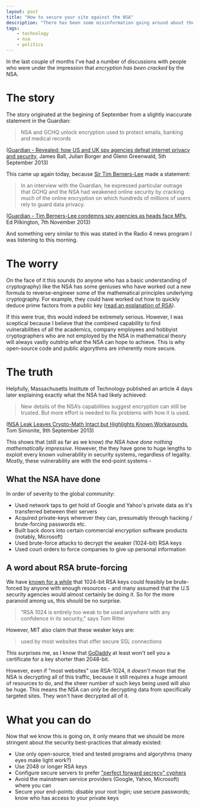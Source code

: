 ```yaml
---
layout: post
title: "How to secure your site against the NSA"
description: "There has been some misinformation going around about the state of our cryptographic technology following certain revelations about the NSA. I'm here to clear that up."
tags:
    - technology
    - nsa
    - politics
---
```


In the last couple of months I've had a number of discussions with people who were under the impression that *encryption has been cracked* by the NSA.

The story
===

The story originated at the begining of September from a slightly inaccurate statement in the Guardian:

> NSA and GCHQ unlock encryption used to protect emails, banking and medical records

([Guardian - Revealed: how US and UK spy agencies defeat internet privacy and security][guardian-defeat-privacy], James Ball, Julian Borger and Glenn Greenwald, 5th September 2013)

This came up again today, because [Sir Tim Berners-Lee](http://en.wikipedia.org/wiki/Tim_berners_lee) made a statement:

> In an interview with the Guardian, he expressed particular outrage that GCHQ and the NSA had weakened online security by cracking much of the online encryption on which hundreds of millions of users rely to guard data privacy.

([Guardian - Tim Berners-Lee condemns spy agencies as heads face MPs][guardian-berners-lee], Ed Pilkington, 7th November 2013)

And something very similar to this was stated in the Radio 4 news program I was listening to this morning.

The worry
===

On the face of it this sounds (to anyone who has a basic understanding of cryptography) like the NSA has some geniuses who have worked out a new formula to reverse-engineer some of the mathematical principles underlying cryptography. For example, they could have worked out how to quickly deduce prime factors from a public key ([read an explanation of RSA][cryp-explained-prime-factors]).

If this were true, this would indeed be extremely serious. However, I was sceptical because I believe that the combined capability to find vulnerabilities of all the academics, company employees and hobbyist cryptographers who are not employed by the NSA in mathematical theory will always vastly outstrip what the NSA can hope to achieve. This is why open-source code and public algorythms are inherently more secure.

The truth
===

Helpfully, Massachusetts Institute of Technology published an article 4 days later explaining exactly what the NSA had likely achieved:

> New details of the NSA’s capabilities suggest encryption can still be trusted. But more effort is needed to fix problems with how it is used.

([NSA Leak Leaves Crypto-Math Intact but Highlights Known Workarounds][mit-crypto-math], Tom Simonite, 9th September 2013)

This shows that (still as far as we know) *the NSA have done nothing mathematically impressive*. However, the they have gone to huge lengths to exploit every known vulnerability in security systems, regardless of legality. Mostly, these vulnerability are with the end-point systems - 

What the NSA have done
---

In order of severity to the global community:

- Used network taps to get hold of Google and Yahoo's private data as it's transferred between their servers
- Acquired private-keys wherever they can, presumably through hacking / brute-forcing passwords etc.
- Built back doors into certain commercial encryption software products (notably, Microsoft)
- Used brute-force attacks to decrypt the weaker (1024-bit) RSA keys
- Used court orders to force companies to give up personal information

A word about RSA brute-forcing
---

We have [known for a while][se-rsa-length] that 1024-bit RSA keys could feasibly be brute-forced by anyone with enough resources - and many assumed that the U.S security agencies would almost certainly be doing it. So for the more paranoid among us, this should be no surprise.

> “RSA 1024 is entirely too weak to be used anywhere with any confidence in its security,” says Tom Ritter

However, MIT also claim that these weaker keys are:

> used by most websites that offer secure SSL connections

This surprises me, as I know that [GoDaddy](http://uk.godaddy.com/) at least won't sell you a certificate for a key shorter than 2048-bit.

However, even if "most websites" use RSA-1024, it *doesn't mean* that the NSA is decrypting all of this traffic, because it still requires a huge amount of resources to do, and the sheer number of such keys being used will also be huge. This means the NSA can *only* be decrypting data from specifically targeted sites. They won't have decrypted all of it.

What you can do
===

Now that we know this is going on, it only means that we should be more stringent about the security best-practices that already existed:

- Use only open-source, tried and tested programs and algorythms (many eyes make light work?)
- Use 2048 or longer RSA keys
- Configure secure servers to prefer ["perfect forward secrecy" cyphers][se-https-pfs]
- Avoid the mainstream service providers (Google, Yahoo, Microsoft) where you can
- Secure your end-points: disable your root login; use secure passwords; know who has access to your private keys

[se-rsa-length]: http://stackoverflow.com/questions/589834/what-rsa-key-length-should-i-use-for-my-ssl-certificates
[se-https-pfs]: http://crypto.stackexchange.com/questions/8933/how-can-i-use-ssl-tls-with-perfect-forward-secrecy
[cryp-explained-prime-factors]: http://www.informit.com/articles/article.aspx?p=102212&seqNum=4
[mit-crypto-math]: http://www.technologyreview.com/news/519171/nsa-leak-leaves-crypto-math-intact-but-highlights-known-workarounds/
[guardian-defeat-privacy]: http://www.theguardian.com/world/2013/sep/05/nsa-gchq-encryption-codes-security
[guardian-berners-lee]: http://www.theguardian.com/world/2013/nov/06/tim-berners-lee-encryption-spy-agencies